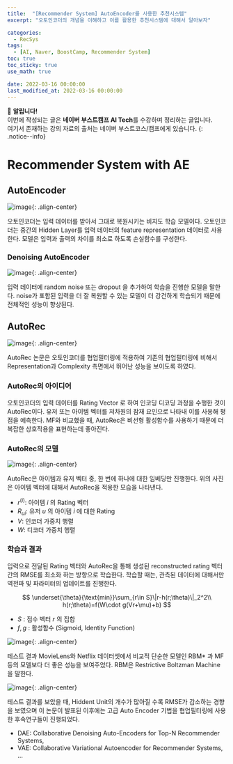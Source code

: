```yaml
---
title:  "[Recommender System] AutoEncoder를 사용한 추천시스템"
excerpt: "오토인코더의 개념을 이해하고 이를 활용한 추천시스템에 대해서 알아보자"

categories:
  - RecSys
tags:
  - [AI, Naver, BoostCamp, Recommender System]
toc: true
toc_sticky: true
use_math: true

date: 2022-03-16 00:00:00
last_modified_at: 2022-03-16 00:00:00
---
```

📌 **알립니다!**<br>
이번에 작성되는 글은 **네이버 부스트캠프 AI Tech**를 수강하며 정리하는 글입니다.<br>
여기서 존재하는 강의 자료의 출처는 네이버 부스트코스/캠프에게 있습니다.
{: .notice--info}

# Recommender System with AE

## AutoEncoder

![image](https://user-images.githubusercontent.com/91870042/158577816-8d514bc1-50c5-49c9-a8c7-488ee7e8470d.png){: .align-center}

오토인코더는 입력 데이터를 받아서 그대로 복원시키는 비지도 학습 모델이다. 오토인코더는 중간의 Hidden Layer를 입력 데이터의 feature representation 데이터로 사용한다. 모델은 입력과 출력의 차이를 최소로 하도록 손실함수를 구성한다. 

### Denoising AutoEncoder

![image](https://user-images.githubusercontent.com/91870042/158577918-9ea2c1b5-9e02-4b9a-8b5c-0c0c6a4e9be3.png){: .align-center}

입력 데이터에 random noise 또는 dropout 을 추가하여 학습을 진행한 모델을 말한다. noise가 포함된 입력을 더 잘 복원할 수 있는 모델이 더 강건하게 학습되기 때문에 전체적인 성능이 향상된다.

## AutoRec

![image](https://user-images.githubusercontent.com/91870042/158578012-9e80a56a-65ad-4dc4-a25e-686653707327.png){: .align-center}

AutoRec 논문은 오토인코더를 협업필터링에 적용하여 기존의 협업필터링에 비해서 Representation과 Complexity 측면에서 뛰어난 성능을 보이도록 하였다.

### AutoRec의 아이디어

오토인코더의 입력 데이터를 Rating Vector 로 하여 인코딩 디코딩 과정을 수행한 것이 AutoRec이다. 유저 또는 아이템 벡터를 저차원의 잠재 요인으로 나타내 이를 사용해 평점을 예측한다. MF와 비교했을 때, AutoRec은 비선형 활성함수를 사용하기 때문에 더 복잡한 상호작용을 표현하는데 좋아진다.

### AutoRec의 모델

![image](https://user-images.githubusercontent.com/91870042/158579956-4ecb085c-446e-4647-b410-625538faf851.png){: .align-center}

AutoRec은 아이템과 유저 벡터 중, 한 번에 하나에 대한 임베딩만 진행한다. 위의 사진은 아이템 벡터에 대해서 AutoRec을 적용한 모습을 나타낸다.

- $r^{(i)}:$ 아이템 $i$ 의 Rating 벡터
- $R_{ui}:$ 유저 $u$ 의 아이템 $i$ 에 대한 Rating
- $V:$ 인코더 가중치 행렬
- $W:$ 디코더 가중치 행렬

### 학습과 결과

입력으로 전달된 Rating 벡터와 AutoRec을 통해 생성된 reconstructed rating 벡터간의 RMSE를 최소화 하는 방향으로 학습한다. 학습할 때는, 관측된 데이터에 대해서만 역전파 및 파라미터의 업데이트를 진행한다.

$$ \underset{\theta}{\text{min}}\sum_{r\in S}\|r-h(r;\theta)\|_2^2\\
h(r;\theta)=f(W\cdot g(Vr+\mu)+b) $$

- $S$ : 점수 벡터 $r$ 의 집합
- $f, g$ : 활성함수 (Sigmoid, Identity Function)

![image](https://user-images.githubusercontent.com/91870042/158581152-31c2a110-e3ea-4f21-b753-c78fc886b12d.png){: .align-center}

테스트 결과 MovieLens와 Netflix 데이터셋에서 비교적 단순한 모델인 RBM* 과 MF 등의 모델보다 더 좋은 성능을 보여주었다. RBM은 Restrictive Boltzman Machine 을 말한다.

![image](https://user-images.githubusercontent.com/91870042/158581270-e668c0a2-fa7a-44f4-8dad-d94300416101.png){: .align-center}

테스트 결과를 보았을 때, Hiddent Unit의 개수가 많아질 수록 RMSE가 감소하는 경향을 보였으며 이 논문이 발표된 이후에는 고급 Auto Encoder 기법을 협업필터링에 사용한 후속연구들이 진행되었다.

- DAE: Collaborative Denoising Auto-Encoders for Top-N Recommender Systems,
- VAE: Collaborative Variational Autoencoder for Recommender Systems, ...
